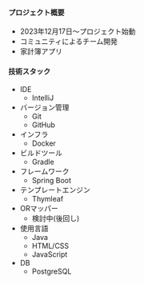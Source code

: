 #### プロジェクト概要
- 2023年12月17日～プロジェクト始動
- コミュニティによるチーム開発
- 家計簿アプリ

#### 技術スタック
- IDE
  - IntelliJ
- バージョン管理
  - Git
  - GitHub
- インフラ
  - Docker
- ビルドツール
  - Gradle
- フレームワーク
  -  Spring Boot
- テンプレートエンジン
  - Thymleaf
- ORマッパー
  - 検討中(後回し)
- 使用言語
  - Java
  - HTML/CSS
  - JavaScript
- DB
  - PostgreSQL
